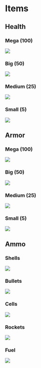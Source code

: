 Items
=====

Health
------

### Mega (100)

![](http://pics.nexuizninjaz.com/images/s92ftsza0q7r8daau47z.png)

### Big (50)

![](http://pics.nexuizninjaz.com/images/qxiffzan7xx91qj9x1.png)

### Medium (25)

![](http://pics.nexuizninjaz.com/images/mulmtdwq27dwh2zwrpa.png)

### Small (5)

![](http://pics.nexuizninjaz.com/images/91w9h1tomsbml5ukj8re.png)

Armor
-----

### Mega (100)

![](http://pics.nexuizninjaz.com/images/havtb83g2yglb201q84t.png)

### Big (50)

![](http://pics.nexuizninjaz.com/images/jyi1aj1vx6rrrckx7zgt.png)

### Medium (25)

![](http://pics.nexuizninjaz.com/images/ijq1xmxw797e1klv1l.png)

### Small (5)

![](http://pics.nexuizninjaz.com/images/5zl9javsx6dasvom21gv.png)

Ammo
----

### Shells

![](http://pics.nexuizninjaz.com/images/f9hojpjhgcvc21a48916.png)

### Bullets

![](http://pics.nexuizninjaz.com/images/6ra03dq3kvnolzdtk33.png)

### Cells

![](http://pics.nexuizninjaz.com/images/jnyi12r4hchzq795rx07.png)

### Rockets

![](http://pics.nexuizninjaz.com/images/w9bizye85ta3o2iwh2b.png)

### Fuel

![](http://pics.nexuizninjaz.com/images/q3r7qf87u22oz4el1dvm.png)

